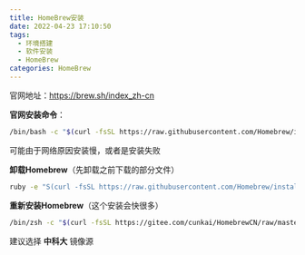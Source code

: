 ```yaml
---
title: HomeBrew安装
date: 2022-04-23 17:10:50
tags:
  - 环境搭建
  - 软件安装
  - HomeBrew
categories: HomeBrew
---
```


官网地址：https://brew.sh/index_zh-cn

**官网安装命令**：

```bash
/bin/bash -c "$(curl -fsSL https://raw.githubusercontent.com/Homebrew/install/HEAD/install.sh)"
```

可能由于网络原因安装慢，或者是安装失败

**卸载Homebrew**（先卸载之前下载的部分文件）

```bash
ruby -e "S(curl -fsSL https://raw.githubusercontent.com/Homebrew/install/master/uninstall)"
```

**重新安装Homebrew**（这个安装会快很多）

```bash
/bin/zsh -c "$(curl -fsSL https://gitee.com/cunkai/HomebrewCN/raw/master/Homebrew.sh)"
```

建议选择 **中科大** 镜像源
